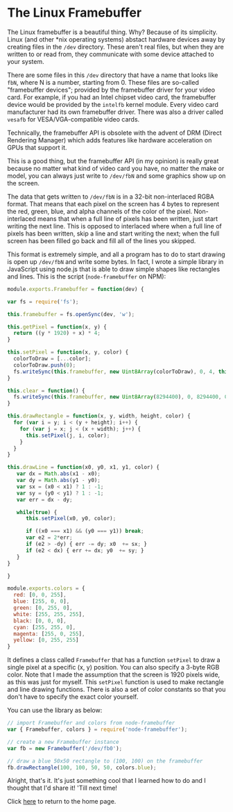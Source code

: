 # The Linux Framebuffer
The Linux framebuffer is a beautiful thing. Why? Because of its simplicity. Linux (and other *nix operating systems) abstact hardware devices away by creating files in the `/dev` directory. These aren't real files, but when they are written to or read from, they communicate with some device attached to your system.

There are some files in this `/dev` directory that have a name that looks like `fbN`, where N is a number, starting from 0. These files are so-called "framebuffer devices"; provided by the framebuffer driver for your video card. For example, if you had an Intel chipset video card, the framebuffer device would be provided by the `intelfb` kernel module. Every video card manufacturer had its own framebuffer driver. There was also a driver called `vesafb` for VESA/VGA-compatible video cards.

Technically, the framebuffer API is obsolete with the advent of DRM (Direct Rendering Manager) which adds features like hardware acceleration on GPUs that support it.

This is a good thing, but the framebuffer API (in my opinion) is really great because no matter what kind of video card you have, no matter the make or model, you can always just write to `/dev/fbN` and some graphics show up on the screen.

The data that gets written to `/dev/fbN` is in a 32-bit non-interlaced RGBA format. That means that each pixel on the screen has 4 bytes to represent the red, green, blue, and alpha channels of the color of the pixel. Non-interlaced means that when a full line of pixels has been written, just start writing the next line. This is opposed to interlaced where when a full line of pixels has been written, skip a line and start writing the next; when the full screen has been filled go back and fill all of the lines you skipped.

This format is extremely simple, and all a program has to do to start drawing is open up `/dev/fbN` and write some bytes. In fact, I wrote a simple library in JavaScript using node.js that is able to draw simple shapes like rectangles and lines. This is the script (`node-framebuffer` on NPM):

```javascript
module.exports.Framebuffer = function(dev) {

var fs = require('fs');

this.framebuffer = fs.openSync(dev, 'w');

this.getPixel = function(x, y) {
  return ((y * 1920) + x) * 4;
}

this.setPixel = function(x, y, color) {
  colorToDraw = [...color];
  colorToDraw.push(0);
  fs.writeSync(this.framebuffer, new Uint8Array(colorToDraw), 0, 4, this.getPixel(x, y));
}

this.clear = function() {
  fs.writeSync(this.framebuffer, new Uint8Array(8294400), 0, 8294400, 0);
}

this.drawRectangle = function(x, y, width, height, color) {
  for (var i = y; i < (y + height); i++) {
    for (var j = x; j < (x + width); j++) {
      this.setPixel(j, i, color);
    }
  }
}

this.drawLine = function(x0, y0, x1, y1, color) {
   var dx = Math.abs(x1 - x0);
   var dy = Math.abs(y1 - y0);
   var sx = (x0 < x1) ? 1 : -1;
   var sy = (y0 < y1) ? 1 : -1;
   var err = dx - dy;

   while(true) {
      this.setPixel(x0, y0, color);

      if ((x0 === x1) && (y0 === y1)) break;
      var e2 = 2*err;
      if (e2 > -dy) { err -= dy; x0  += sx; }
      if (e2 < dx) { err += dx; y0  += sy; }
   }
}

}

module.exports.colors = {
  red: [0, 0, 255],
  blue: [255, 0, 0],
  green: [0, 255, 0],
  white: [255, 255, 255],
  black: [0, 0, 0],
  cyan: [255, 255, 0],
  magenta: [255, 0, 255],
  yellow: [0, 255, 255]
}
```
It defines a class called `Framebuffer` that has a function `setPixel` to draw a single pixel at a specific (x, y) position. You can also specify a 3-byte RGB color. Note that I made the assumption that the screen is 1920 pixels wide, as this was just for myself. This `setPixel` function is used to make rectangle and line drawing functions. There is also a set of color constants so that you don't have to specify the exact color yourself.

You can use the library as below:
```javascript
// import Framebuffer and colors from node-framebuffer
var { Framebuffer, colors } = require('node-framebuffer');

// create a new Framebuffer instance
var fb = new Framebuffer('/dev/fb0');

// draw a blue 50x50 rectangle to (100, 100) on the framebuffer
fb.drawRectangle(100, 100, 50, 50, colors.blue);
```
Alright, that's it. It's just something cool that I learned how to do and I thought that I'd share it! 'Till next time!

Click [here](/) to return to the home page.
<title>The Linux Framebuffer</title>
